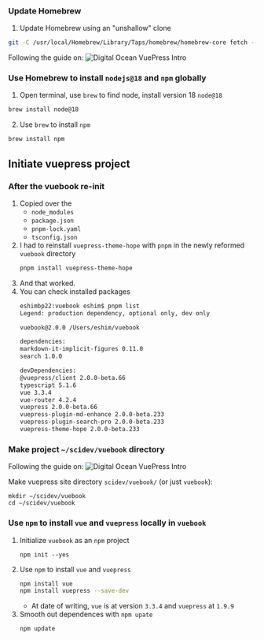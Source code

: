 

### Update Homebrew

1. Update Homebrew using an "unshallow" clone
```bash
git -C /usr/local/Homebrew/Library/Taps/homebrew/homebrew-core fetch --unshallow
```

Following the guide on: ![Digital Ocean VuePress Intro](https://www.digitalocean.com/community/tutorials/how-to-build-a-documentation-system-with-vue-and-vuepress)


### Use Homebrew to install `nodejs@18` and `npm` globally

1. Open terminal, use `brew` to find node, install version 18 `node@18`
```bash
brew install node@18
```
2. Use `brew` to install `npm`
```bash
brew install npm
```

## Initiate vuepress project

### After the vuebook re-init

1.  Copied over the 
    -   `node_modules`
    -   `package.json` 
    -   `pnpm-lock.yaml` 
    -   `tsconfig.json`
2.  I had to reinstall `vuepress-theme-hope` with `pnpm` in the newly reformed `vuebook` directory
    ```sh
    pnpm install vuepress-theme-hope
    ```
3.  And that worked.
4.  You can check installed packages
    ```sh
    eshimbp22:vuebook eshim$ pnpm list
    Legend: production dependency, optional only, dev only

    vuebook@2.0.0 /Users/eshim/vuebook

    dependencies:
    markdown-it-implicit-figures 0.11.0
    search 1.0.0

    devDependencies:
    @vuepress/client 2.0.0-beta.66
    typescript 5.1.6
    vue 3.3.4
    vue-router 4.2.4
    vuepress 2.0.0-beta.66
    vuepress-plugin-md-enhance 2.0.0-beta.233
    vuepress-plugin-search-pro 2.0.0-beta.233
    vuepress-theme-hope 2.0.0-beta.233
    ```

### Make project `~/scidev/vuebook` directory

Following the guide on: ![Digital Ocean VuePress Intro](https://www.digitalocean.com/community/tutorials/how-to-build-a-documentation-system-with-vue-and-vuepress)

Make vuepress site directory `scidev/vuebook/` (or just `vuebook`):
```shell
mkdir ~/scidev/vuebook
cd ~/scidev/vuebook
```

### Use `npm` to install `vue` and `vuepress` **locally** in `vuebook`

1. Initialize `vuebook`  as an `npm` project
    ```shell
    npm init --yes
    ```
2.  Use `npm` to install `vue` and `vuepress`
    ```bash
    npm install vue
    npm install vuepress --save-dev
    ```
    - At date of writing, `vue` is at version `3.3.4` and `vuepress` at `1.9.9`
3. Smooth out dependences with `npm upate`
    ```shell
    npm update
    ``` 
    

